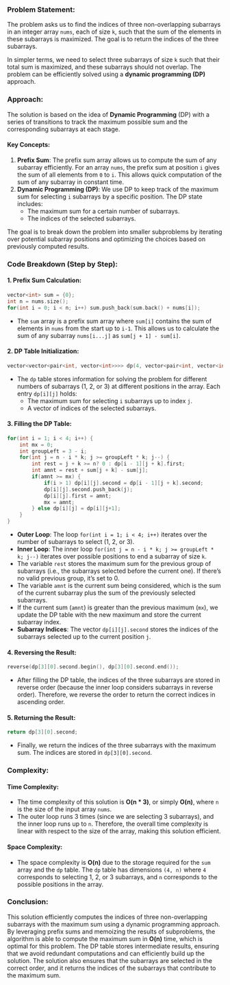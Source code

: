 ### Problem Statement:
The problem asks us to find the indices of three non-overlapping subarrays in an integer array `nums`, each of size `k`, such that the sum of the elements in these subarrays is maximized. The goal is to return the indices of the three subarrays.

In simpler terms, we need to select three subarrays of size `k` such that their total sum is maximized, and these subarrays should not overlap. The problem can be efficiently solved using a **dynamic programming (DP)** approach.

### Approach:
The solution is based on the idea of **Dynamic Programming** (DP) with a series of transitions to track the maximum possible sum and the corresponding subarrays at each stage.

#### Key Concepts:
1. **Prefix Sum**: The prefix sum array allows us to compute the sum of any subarray efficiently. For an array `nums`, the prefix sum at position `i` gives the sum of all elements from `0` to `i`. This allows quick computation of the sum of any subarray in constant time.
2. **Dynamic Programming (DP)**: We use DP to keep track of the maximum sum for selecting `i` subarrays by a specific position. The DP state includes:
   - The maximum sum for a certain number of subarrays.
   - The indices of the selected subarrays.

The goal is to break down the problem into smaller subproblems by iterating over potential subarray positions and optimizing the choices based on previously computed results.

### Code Breakdown (Step by Step):

#### 1. **Prefix Sum Calculation**:
```cpp
vector<int> sum = {0};
int n = nums.size();
for(int i = 0; i < n; i++) sum.push_back(sum.back() + nums[i]);
```
- The `sum` array is a prefix sum array where `sum[i]` contains the sum of elements in `nums` from the start up to `i-1`. This allows us to calculate the sum of any subarray `nums[i...j]` as `sum[j + 1] - sum[i]`.

#### 2. **DP Table Initialization**:
```cpp
vector<vector<pair<int, vector<int>>>> dp(4, vector<pair<int, vector<int>>>(n));
```
- The `dp` table stores information for solving the problem for different numbers of subarrays (1, 2, or 3) at different positions in the array. Each entry `dp[i][j]` holds:
  - The maximum sum for selecting `i` subarrays up to index `j`.
  - A vector of indices of the selected subarrays.

#### 3. **Filling the DP Table**:
```cpp
for(int i = 1; i < 4; i++) {
    int mx = 0;
    int groupLeft = 3 - i;
    for(int j = n - i * k; j >= groupLeft * k; j--) {
        int rest = j + k >= n? 0 : dp[i - 1][j + k].first;
        int amnt = rest + sum[j + k] - sum[j];
        if(amnt >= mx) {
            if(i > 1) dp[i][j].second = dp[i - 1][j + k].second;
            dp[i][j].second.push_back(j);
            dp[i][j].first = amnt;
            mx = amnt;
        } else dp[i][j] = dp[i][j+1];
    }
}
```
- **Outer Loop**: The loop `for(int i = 1; i < 4; i++)` iterates over the number of subarrays to select (1, 2, or 3).
- **Inner Loop**: The inner loop `for(int j = n - i * k; j >= groupLeft * k; j--)` iterates over possible positions to end a subarray of size `k`.
- The variable `rest` stores the maximum sum for the previous group of subarrays (i.e., the subarrays selected before the current one). If there’s no valid previous group, it’s set to 0.
- The variable `amnt` is the current sum being considered, which is the sum of the current subarray plus the sum of the previously selected subarrays.
- If the current sum (`amnt`) is greater than the previous maximum (`mx`), we update the DP table with the new maximum and store the current subarray index.
- **Subarray Indices**: The vector `dp[i][j].second` stores the indices of the subarrays selected up to the current position `j`.

#### 4. **Reversing the Result**:
```cpp
reverse(dp[3][0].second.begin(), dp[3][0].second.end());
```
- After filling the DP table, the indices of the three subarrays are stored in reverse order (because the inner loop considers subarrays in reverse order). Therefore, we reverse the order to return the correct indices in ascending order.

#### 5. **Returning the Result**:
```cpp
return dp[3][0].second;
```
- Finally, we return the indices of the three subarrays with the maximum sum. The indices are stored in `dp[3][0].second`.

### Complexity:

#### Time Complexity:
- The time complexity of this solution is **O(n * 3)**, or simply **O(n)**, where `n` is the size of the input array `nums`.
- The outer loop runs 3 times (since we are selecting 3 subarrays), and the inner loop runs up to `n`. Therefore, the overall time complexity is linear with respect to the size of the array, making this solution efficient.

#### Space Complexity:
- The space complexity is **O(n)** due to the storage required for the `sum` array and the `dp` table. The `dp` table has dimensions `(4, n)` where `4` corresponds to selecting 1, 2, or 3 subarrays, and `n` corresponds to the possible positions in the array.

### Conclusion:
This solution efficiently computes the indices of three non-overlapping subarrays with the maximum sum using a dynamic programming approach. By leveraging prefix sums and memoizing the results of subproblems, the algorithm is able to compute the maximum sum in **O(n)** time, which is optimal for this problem. The DP table stores intermediate results, ensuring that we avoid redundant computations and can efficiently build up the solution. The solution also ensures that the subarrays are selected in the correct order, and it returns the indices of the subarrays that contribute to the maximum sum.